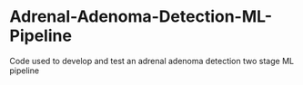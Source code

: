 # Adrenal-Adenoma-Detection-ML-Pipeline
Code used to develop and test an adrenal adenoma detection two stage ML pipeline
